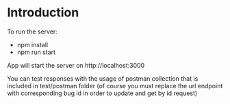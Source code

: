 # Introduction 

To run the server:

- npm install
- npm run start

App will start the server on http://localhost:3000

You can test responses with the usage of postman collection that is included in test/postman folder (of course you must replace the url endpoint with corresponding bug id in order to update and get by id request)
